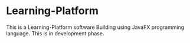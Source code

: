 # Learning-Platform

This is a Learning-Platform software Building using JavaFX programming language.
This is in development phase.


